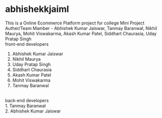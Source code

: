 # abhishekkjaiml

This is a Online Ecommerce Platform project for college Mini Project
<br>
Auther/Team Mamber - Abhishek Kumar Jaiswar, Tanmay Baranwal, Nikhil Maurya, Mohit Viswakarma, Akash Kumar Patel, Siddhart Chaurasia, Uday Pratap Singh
<br>
front-end developers
1. Abhishek Kumar Jaiswar
2. Nikhil Maurya
3. Uday Pratap Singh
4. Siddhart Chaurasia
5. Akash Kumar Patel
6. Mohit Viswakarma
7. Tanmay Baranwal
<br>
back-end developers
<br>
1. Tanmay Baranwal <br>
2. Abhishek Kumar Jaiswar
